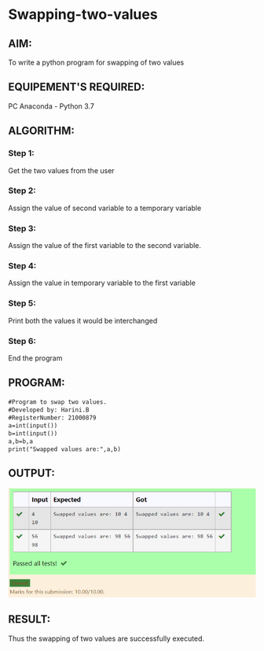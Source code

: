 # Swapping-two-values
## AIM:
To write a python program for swapping of two values
## EQUIPEMENT'S REQUIRED: 
PC
Anaconda - Python 3.7
## ALGORITHM: 
### Step 1:
Get the two values from the user
### Step 2: 
Assign the value of second variable to a temporary variable 
### Step 3: 
Assign the value of the first variable to the second variable.
### Step 4:  
Assign the value in temporary variable to the first variable
### Step 5: 
Print both the values it would be interchanged
### Step 6: 
End the program
## PROGRAM:
```
#Program to swap two values.
#Developed by: Harini.B
#RegisterNumber: 21000879
a=int(input())
b=int(input())
a,b=b,a
print("Swapped values are:",a,b)
```
## OUTPUT:
![swapping](./output.png)
## RESULT:
Thus the swapping of two values are successfully executed.




